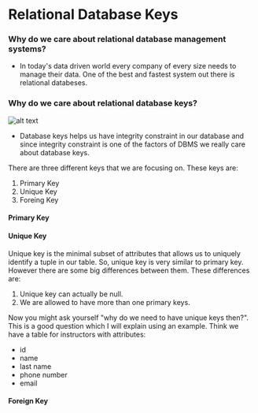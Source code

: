 # Relational Database Keys

### Why do we care about relational database management systems?

* In today's data driven world every company of every size needs to manage their data. One of the best and fastest system out there is relational databeses.

### Why do we care about relational database keys?

![alt text](https://github.com/armantavanaa/RD_keys/blob/main/dak9ncd8lz3z2oa2dl11.jpg?raw=true)

* Database keys helps us have integrity constraint in our database and since integrity constraint is one of the factors of DBMS we really care about database keys.

There are three different keys that we are focusing on. These keys are:

1. Primary Key
2. Unique Key
3. Foreing Key

#### Primary Key



#### Unique Key

Unique key is the minimal subset of attributes that allows us to uniquely identify a tuple in our table. So, unique key is very similar to primary key. However there are some big differences between them. These differences are:
1. Unique key can actually be null.
2. We are allowed to have more than one primary keys.

Now you might ask yourself "why do we need to have unique keys then?". This is a good question which I will explain using an example. Think we have a table for instructors with attributes:
  * id
  * name
  * last name
  * phone number
  * email


#### Foreign Key

